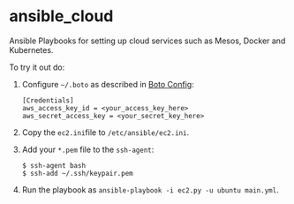 # ansible_cloud
Ansible Playbooks for setting up cloud services such as Mesos, Docker and Kubernetes.

To try it out do:

1. Configure `~/.boto` as described in [Boto Config](http://boto.readthedocs.org/en/latest/boto_config_tut.html):

   ```
   [Credentials]
   aws_access_key_id = <your_access_key_here>
   aws_secret_access_key = <your_secret_key_here>
   ```
2. Copy the `ec2.ini`file to `/etc/ansible/ec2.ini`.
3. Add your `*.pem` file to the `ssh-agent`:

   ```
   $ ssh-agent bash 
   $ ssh-add ~/.ssh/keypair.pem 
   ```
3. Run the playbook as `ansible-playbook -i ec2.py -u ubuntu main.yml`.
